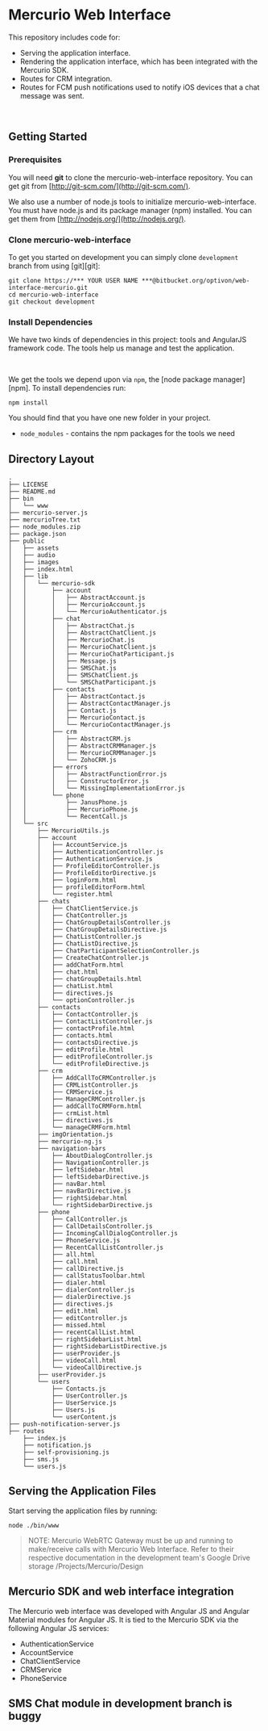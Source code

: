 # Mercurio Web Interface

This repository includes code for:

* Serving the application interface.
* Rendering the application interface, which has been integrated with the Mercurio SDK.
* Routes for CRM integration.
* Routes for FCM push notifications used to notify iOS devices that a chat message was sent.

<br/>

## Getting Started

### Prerequisites

You will need **git** to clone the mercurio-web-interface repository. You can get git from
[http://git-scm.com/](http://git-scm.com/).

We also use a number of node.js tools to initialize mercurio-web-interface. You must have node.js and
its package manager (npm) installed.  You can get them from [http://nodejs.org/](http://nodejs.org/).

### Clone mercurio-web-interface

To get you started on development you can simply clone `development` branch from using [git][git]:

```
git clone https://*** YOUR USER NAME ***@bitbucket.org/optivon/web-interface-mercurio.git
cd mercurio-web-interface
git checkout development
```

### Install Dependencies

We have two kinds of dependencies in this project: tools and AngularJS framework code.  The tools help
us manage and test the application.

<br/>

We get the tools we depend upon via `npm`, the [node package manager][npm]. To install dependencies run:

```
npm install
```

You should find that you have one new folder in your project.

* `node_modules` - contains the npm packages for the tools we need


## Directory Layout

```
.
├── LICENSE
├── README.md
├── bin
│   └── www
├── mercurio-server.js
├── mercurioTree.txt
├── node_modules.zip
├── package.json
├── public
│   ├── assets  
│   ├── audio
│   ├── images
│   ├── index.html
│   ├── lib
│   │   └── mercurio-sdk
│   │       ├── account
│   │       │   ├── AbstractAccount.js
│   │       │   ├── MercurioAccount.js
│   │       │   └── MercurioAuthenticator.js
│   │       ├── chat
│   │       │   ├── AbstractChat.js
│   │       │   ├── AbstractChatClient.js
│   │       │   ├── MercurioChat.js
│   │       │   ├── MercurioChatClient.js
│   │       │   ├── MercurioChatParticipant.js
│   │       │   ├── Message.js
│   │       │   ├── SMSChat.js
│   │       │   ├── SMSChatClient.js
│   │       │   └── SMSChatParticipant.js
│   │       ├── contacts
│   │       │   ├── AbstractContact.js
│   │       │   ├── AbstractContactManager.js
│   │       │   ├── Contact.js
│   │       │   ├── MercurioContact.js
│   │       │   └── MercurioContactManager.js
│   │       ├── crm
│   │       │   ├── AbstractCRM.js
│   │       │   ├── AbstractCRMManager.js
│   │       │   ├── MercurioCRMManager.js
│   │       │   └── ZohoCRM.js
│   │       ├── errors
│   │       │   ├── AbstractFunctionError.js
│   │       │   ├── ConstructorError.js
│   │       │   └── MissingImplementationError.js
│   │       └── phone
│   │           ├── JanusPhone.js
│   │           ├── MercurioPhone.js
│   │           └── RecentCall.js
│   └── src
│       ├── MercurioUtils.js
│       ├── account
│       │   ├── AccountService.js
│       │   ├── AuthenticationController.js
│       │   ├── AuthenticationService.js
│       │   ├── ProfileEditorController.js
│       │   ├── ProfileEditorDirective.js
│       │   ├── loginForm.html
│       │   ├── profileEditorForm.html
│       │   └── register.html
│       ├── chats
│       │   ├── ChatClientService.js
│       │   ├── ChatController.js
│       │   ├── ChatGroupDetailsController.js
│       │   ├── ChatGroupDetailsDirective.js
│       │   ├── ChatListController.js
│       │   ├── ChatListDirective.js
│       │   ├── ChatParticipantSelectionController.js
│       │   ├── CreateChatController.js
│       │   ├── addChatForm.html
│       │   ├── chat.html
│       │   ├── chatGroupDetails.html
│       │   ├── chatList.html
│       │   ├── directives.js
│       │   └── optionController.js
│       ├── contacts
│       │   ├── ContactController.js
│       │   ├── ContactListController.js
│       │   ├── contactProfile.html
│       │   ├── contacts.html
│       │   ├── contactsDirective.js
│       │   ├── editProfile.html
│       │   ├── editProfileController.js
│       │   └── editProfileDirective.js
│       ├── crm
│       │   ├── AddCallToCRMController.js
│       │   ├── CRMListController.js
│       │   ├── CRMService.js
│       │   ├── ManageCRMController.js
│       │   ├── addCallToCRMForm.html
│       │   ├── crmList.html
│       │   ├── directives.js
│       │   └── manageCRMForm.html
│       ├── imgOrientation.js
│       ├── mercurio-ng.js
│       ├── navigation-bars
│       │   ├── AboutDialogController.js
│       │   ├── NavigationController.js
│       │   ├── leftSidebar.html
│       │   ├── leftSidebarDirective.js
│       │   ├── navBar.html
│       │   ├── navBarDirective.js
│       │   ├── rightSidebar.html
│       │   └── rightSidebarDirective.js
│       ├── phone
│       │   ├── CallController.js
│       │   ├── CallDetailsController.js
│       │   ├── IncomingCallDialogController.js
│       │   ├── PhoneService.js
│       │   ├── RecentCallListController.js
│       │   ├── all.html
│       │   ├── call.html
│       │   ├── callDirective.js
│       │   ├── callStatusToolbar.html
│       │   ├── dialer.html
│       │   ├── dialerController.js
│       │   ├── dialerDirective.js
│       │   ├── directives.js
│       │   ├── edit.html
│       │   ├── editController.js
│       │   ├── missed.html
│       │   ├── recentCallList.html
│       │   ├── rightSidebarList.html
│       │   ├── rightSidebarListDirective.js
│       │   ├── userProvider.js
│       │   ├── videoCall.html
│       │   └── videoCallDirective.js
│       ├── userProvider.js
│       └── users
│           ├── Contacts.js
│           ├── UserController.js
│           ├── UserService.js
│           ├── Users.js
│           └── userContent.js
├── push-notification-server.js
├── routes
    ├── index.js
    ├── notification.js
    ├── self-provisioning.js
    ├── sms.js
    └── users.js
```


## Serving the Application Files

Start serving the application files by running:

```
node ./bin/www
```

> NOTE: Mercurio WebRTC Gateway must be up and running to make/receive calls with Mercurio Web Interface.
Refer to their respective documentation in the development team's Google Drive storage /Projects/Mercurio/Design


## Mercurio SDK and web interface integration

The Mercurio web interface was developed with Angular JS and Angular Material modules for Angular JS. It is tied to the
Mercurio SDK via the following Angular JS services:

* AuthenticationService
* AccountService
* ChatClientService
* CRMService
* PhoneService

## SMS Chat module in development branch is buggy
